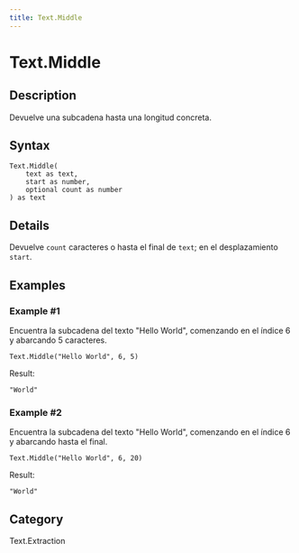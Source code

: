 ```yaml
---
title: Text.Middle
---
```


# Text.Middle


## Description

Devuelve una subcadena hasta una longitud concreta.


## Syntax

```powerquery
Text.Middle(
    text as text,
    start as number,
    optional count as number
) as text
```


## Details

Devuelve <code>count</code> caracteres o hasta el final de <code>text</code>; en el desplazamiento <code>start</code>.


## Examples

### Example #1 
Encuentra la subcadena del texto &#34;Hello World&#34;, comenzando en el índice 6 y abarcando 5 caracteres.
```powerquery
Text.Middle("Hello World", 6, 5)
```

Result: 
```powerquery
"World"
```


### Example #2 
Encuentra la subcadena del texto &#34;Hello World&#34;, comenzando en el índice 6 y abarcando hasta el final.
```powerquery
Text.Middle("Hello World", 6, 20)
```

Result: 
```powerquery
"World"
```




## Category
Text.Extraction
